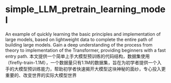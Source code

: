 # simple_LLM_pretrain_learning_model
 An example of quickly learning the basic principles and implementation of large models, based on lightweight data to complete the entire path of building large models. Gain a deep understanding of the process from theory to implementation of the Transformer, providing beginners with a fast entry path. 
 本文提供一个简单上手大模型预训练的代码结构，数据集使用（firefly-train-1.1M），一个数据量只有1.1M的数据集，旨在为初学者提供一个入手的大模型预训练能力，帮助初学者快速揭开大模型这块神秘的面纱，专心投入更重要的、改变世界的实际大模型世界
